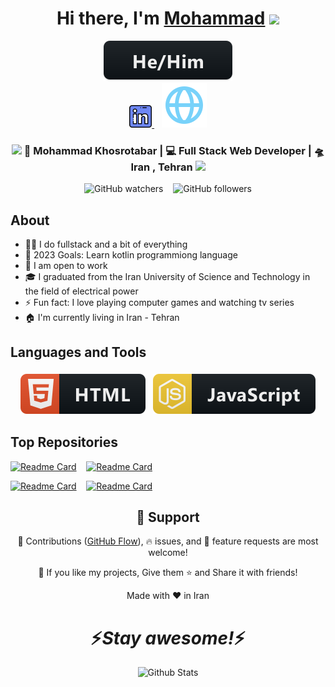 <div align="center">
   <h1>Hi there, I'm <a href="https://mhkhosrotabar.com">Mohammad</a> <img src="https://media.giphy.com/media/hvRJCLFzcasrR4ia7z/giphy.gif" width="25px"></h1>
   <img src="./svg/pronouns/hehim.svg"> 
</div>


<div align="center">
   <a href="https://www.linkedin.com/in/mohammad-khosrotabar-791467276">
      <img height="36" src="./svg/linkedin.png">
   </a>
   &nbsp;&nbsp;
   <a href="https://mhkhosrotabar.com">
      <img src="./svg/global.svg">
   </a>
</div>


<div align="center">
   <h3>
      <img src="https://media.giphy.com/media/WUlplcMpOCEmTGBtBW/giphy.gif" width="30"> 
      🙎 Mohammad Khosrotabar | 💻 Full Stack Web Developer | 🛸 Iran , Tehran 
      <img src="https://media.giphy.com/media/WUlplcMpOCEmTGBtBW/giphy.gif" width="30">
   </h3>
</div>


<div align="center">
   <img alt="GitHub watchers" src="https://img.shields.io/github/watchers/khosrotabar/khosrotabar?color=0f80c1&label=views%20today&logo=github&logoColor=ffffff">
   &nbsp;&nbsp;
   <img alt="GitHub followers" src="https://img.shields.io/github/followers/khosrotabar?color=8bb803&logo=github">
</div>


<h2>About</h2>

- 👨‍💻 I do fullstack and a bit of everything
- 🥅 2023 Goals: Learn kotlin programmiong language
- 👯 I am open to work
- 🎓 I graduated from the Iran University of Science and Technology in the field of electrical power
- ⚡ Fun fact: I love playing computer games and watching tv series
- 🏠 I'm currently living in Iran - Tehran


## Languages and Tools

<p align="center">
   <img src="https://raw.githubusercontent.com/8bithemant/8bithemant/master/svg/dev/languages/html.svg" alt="html" style="vertical-align:top; margin:4px">   
   <img src="https://raw.githubusercontent.com/8bithemant/8bithemant/master/svg/dev/languages/js.svg" alt="js" style="vertical-align:top; margin:4px">
</p>


## Top Repositories

[![Readme Card](https://github-readme-stats.vercel.app/api/pin/?username=khosrotabar&repo=khabaram)](https://github.com/khosrotabar/khabaram) &nbsp;&nbsp;
[![Readme Card](https://github-readme-stats.vercel.app/api/pin/?username=khosrotabar&repo=Full-Blog-Post)](https://github.com/khosrotabar/Full-Blog-Post)

[![Readme Card](https://github-readme-stats.vercel.app/api/pin/?username=khosrotabar&repo=Events-Blog-Post)](https://github.com/khosrotabar/Events-Blog-Post) &nbsp;&nbsp;
[![Readme Card](https://github-readme-stats.vercel.app/api/pin/?username=khosrotabar&repo=Microsoft-To-Do-List-Tasks)](https://github.com/khosrotabar/Microsoft-To-Do-List-Tasks)


<h2 align="center">🤝 Support</h2>

<p align="center">🎀 Contributions (<a href="https://guides.github.com/introduction/flow" title="GitHub flow">GitHub Flow</a>), 🔥 issues, and 🥮 feature requests are most welcome!</p>

<p align="center">💙 If you like my projects, Give them ⭐ and Share it with friends!</p>
</p>
<p align="center">Made with ❤️ in Iran</p>

<h1 align='center'>⚡️<i>Stay awesome!</i>⚡️</h1>

<p align="center">
   <img src="https://raw.githubusercontent.com/mayhemantt/mayhemantt/Update/svg/Bottom.svg" alt="Github Stats" />
</p>

<!---
khosrotabar/khosrotabar is a ✨ special ✨ repository because its `README.md` (this file) appears on your GitHub profile.
You can click the Preview link to take a look at your changes.
--->
